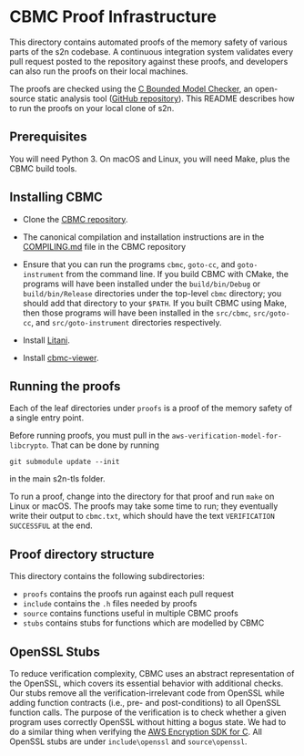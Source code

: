 CBMC Proof Infrastructure
=========================

This directory contains automated proofs of the memory safety of various parts
of the s2n codebase. A continuous integration system validates every
pull request posted to the repository against these proofs, and developers can
also run the proofs on their local machines.

The proofs are checked using the
[C Bounded Model Checker](http://www.cprover.org/cbmc/), an open-source static
analysis tool
([GitHub repository](https://github.com/diffblue/cbmc)). This README describes
how to run the proofs on your local clone of s2n.


Prerequisites
-------------

You will need Python 3.
On macOS and Linux, you will need Make, plus the CBMC build tools.


Installing CBMC
---------------

- Clone the [CBMC repository](https://github.com/diffblue/cbmc).

- The canonical compilation and installation instructions are in the
  [COMPILING.md](https://github.com/diffblue/cbmc/blob/develop/COMPILING.md)
  file in the CBMC repository

- Ensure that you can run the programs `cbmc`, `goto-cc`, and `goto-instrument` from the command line.
  If you build CBMC with CMake, the programs will have been installed under the
  `build/bin/Debug` or `build/bin/Release` directories under the top-level `cbmc` directory; you
  should add that directory to your `$PATH`.
  If you built CBMC using Make, then those programs will have been installed in the `src/cbmc`, `src/goto-cc`, and `src/goto-instrument` directories respectively.

- Install [Litani](https://github.com/awslabs/aws-build-accumulator).

- Install [cbmc-viewer](https://github.com/model-checking/cbmc-viewer/releases).

Running the proofs
------------------

Each of the leaf directories under `proofs` is a proof of the memory safety of a single entry point.

Before running proofs, you must pull in the `aws-verification-model-for-libcrypto`. That can be done by running
```shell
git submodule update --init
```
in the main s2n-tls folder.

To run a proof, change into the directory for that proof and run `make` on Linux or macOS.
The proofs may take some time to run; they eventually write their output to `cbmc.txt`, which should have the text `VERIFICATION SUCCESSFUL` at the end.


Proof directory structure
-------------------------

This directory contains the following subdirectories:

- `proofs` contains the proofs run against each pull request
- `include` contains the `.h` files needed by proofs
- `source` contains functions useful in multiple CBMC proofs
- `stubs` contains stubs for functions which are modelled by CBMC

OpenSSL Stubs
-------------

To reduce verification complexity, CBMC uses an abstract representation of the OpenSSL, which covers its essential behavior with additional checks.
Our stubs remove all the verification-irrelevant code from OpenSSL while adding function contracts (i.e., pre- and post-conditions) to all OpenSSL function calls.
The purpose of the verification is to check whether a given program uses correctly OpenSSL without hitting a bogus state.
We had to do a similar thing when verifying the [AWS Encryption SDK for C](https://github.com/aws/aws-encryption-sdk-c/tree/master/.cbmc-batch/include/openssl).
All OpenSSL stubs are under `include\openssl` and `source\openssl`.
